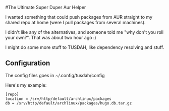 #The Ultimate Super Duper Aur Helper

I wanted something that could push packages from AUR straight to my shared repo at home (were I pull packages from several machines).

I didn't like any of the alternatives, and someone told me "why don't you roll your own?".
That was about two hour ago :)

I might do some more stuff to TUSDAH, like dependency resolving and stuff. </lie>

## Configuration

The config files goes in ~/.config/tusdah/config

Here's my example:

    [repo]
    location = /srv/http/default/archlinux/packages
    db = /srv/http/default/archlinux/packages/hugo.db.tar.gz
